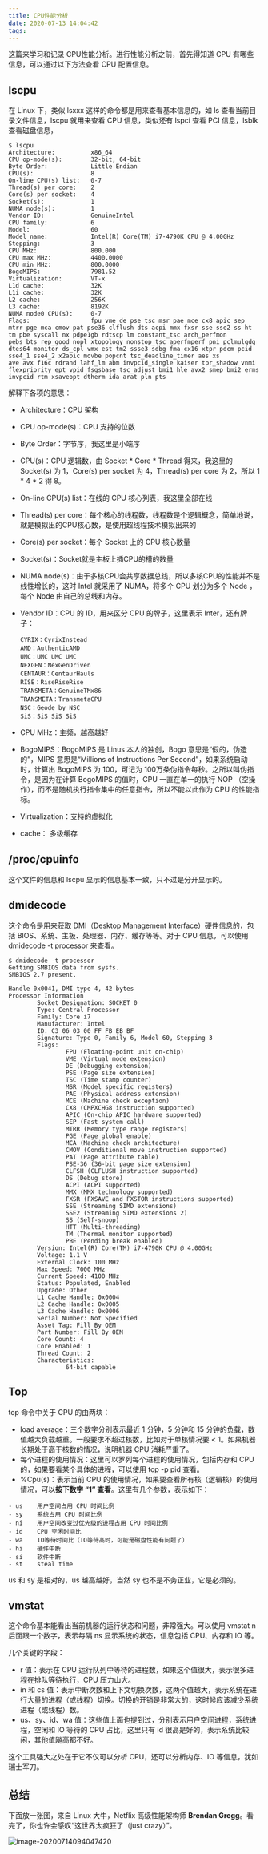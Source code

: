 ```yaml
---
title: CPU性能分析
date: 2020-07-13 14:04:42
tags:
---
```


这篇来学习和记录 CPU性能分析。进行性能分析之前，首先得知道 CPU 有哪些信息，可以通过以下方法查看 CPU 配置信息。



## lscpu

在 Linux 下，类似 lsxxx 这样的命令都是用来查看基本信息的，如 ls 查看当前目录文件信息，lscpu 就用来查看 CPU 信息，类似还有 lspci 查看 PCI 信息，lsblk 查看磁盘信息，

```
$ lscpu 
Architecture:          x86_64
CPU op-mode(s):        32-bit, 64-bit
Byte Order:            Little Endian
CPU(s):                8
On-line CPU(s) list:   0-7
Thread(s) per core:    2
Core(s) per socket:    4
Socket(s):             1
NUMA node(s):          1
Vendor ID:             GenuineIntel
CPU family:            6
Model:                 60
Model name:            Intel(R) Core(TM) i7-4790K CPU @ 4.00GHz
Stepping:              3
CPU MHz:               800.000
CPU max MHz:           4400.0000
CPU min MHz:           800.0000
BogoMIPS:              7981.52
Virtualization:        VT-x
L1d cache:             32K
L1i cache:             32K
L2 cache:              256K
L3 cache:              8192K
NUMA node0 CPU(s):     0-7
Flags:                 fpu vme de pse tsc msr pae mce cx8 apic sep mtrr pge mca cmov pat pse36 clflush dts acpi mmx fxsr sse sse2 ss ht tm pbe syscall nx pdpe1gb rdtscp lm constant_tsc arch_perfmon 
pebs bts rep_good nopl xtopology nonstop_tsc aperfmperf pni pclmulqdq dtes64 monitor ds_cpl vmx est tm2 ssse3 sdbg fma cx16 xtpr pdcm pcid sse4_1 sse4_2 x2apic movbe popcnt tsc_deadline_timer aes xs
ave avx f16c rdrand lahf_lm abm invpcid_single kaiser tpr_shadow vnmi flexpriority ept vpid fsgsbase tsc_adjust bmi1 hle avx2 smep bmi2 erms invpcid rtm xsaveopt dtherm ida arat pln pts
```

解释下各项的意思：

- Architecture：CPU 架构

- CPU op-mode(s)：CPU 支持的位数

- Byte Order：字节序，我这里是小端序

- CPU(s)：CPU 逻辑数，由 Socket * Core * Thread 得来，我这里的 Socket(s) 为 1，Core(s) per socket 为 4，Thread(s) per core 为 2，所以 1 * 4 * 2 得 8。

- On-line CPU(s) list：在线的 CPU 核心列表，我这里全部在线

- Thread(s) per core：每个核心的线程数，线程数是个逻辑概念，简单地说，就是模拟出的CPU核心数，是使用超线程技术模拟出来的

- Core(s) per socket：每个 Socket 上的 CPU 核心数量

- Socket(s)：Socket就是主板上插CPU的槽的数量

- NUMA node(s)：由于多核CPU会共享数据总线，所以多核CPU的性能并不是线性增长的，这时 Intel 就采用了 NUMA，将多个 CPU 划分为多个 Node ，每个 Node 由自己的总线和内存。

- Vendor ID：CPU 的 ID，用来区分 CPU 的牌子，这里表示 Inter，还有牌子：

  ```
  CYRIX：CyrixInstead
  AMD：AuthenticAMD
  UMC：UMC UMC UMC
  NEXGEN：NexGenDriven
  CENTAUR：CentaurHauls
  RISE：RiseRiseRise
  TRANSMETA：GenuineTMx86
  TRANSMETA：TransmetaCPU
  NSC：Geode by NSC
  SiS：SiS SiS SiS
  ```

- CPU MHz：主频，越高越好
- BogoMIPS：BogoMIPS 是 Linus 本人的独创，Bogo 意思是“假的，伪造的”，MIPS 意思是“Millions of Instructions Per Second”，如果系统启动时，计算出 BogoMIPS 为 100，可记为 100万条伪指令每秒。之所以叫伪指令，是因为在计算 BogoMIPS 的值时，CPU 一直在单一的执行 NOP （空操作），而不是随机执行指令集中的任意指令，所以不能以此作为 CPU 的性能指标。
- Virtualization：支持的虚拟化
- cache： 多级缓存



## **/proc/cpuinfo**

这个文件的信息和 lscpu 显示的信息基本一致，只不过是分开显示的。



## dmidecode

这个命令是用来获取 DMI（Desktop Management Interface）硬件信息的，包括 BIOS、系统、主板、处理器、内存、缓存等等。对于 CPU 信息，可以使用 dmidecode -t processor 来查看。

```
$ dmidecode -t processor
Getting SMBIOS data from sysfs.
SMBIOS 2.7 present.

Handle 0x0041, DMI type 4, 42 bytes
Processor Information
        Socket Designation: SOCKET 0
        Type: Central Processor
        Family: Core i7
        Manufacturer: Intel
        ID: C3 06 03 00 FF FB EB BF
        Signature: Type 0, Family 6, Model 60, Stepping 3
        Flags:
                FPU (Floating-point unit on-chip)
                VME (Virtual mode extension)
                DE (Debugging extension)
                PSE (Page size extension)
                TSC (Time stamp counter)
                MSR (Model specific registers)
                PAE (Physical address extension)
                MCE (Machine check exception)
                CX8 (CMPXCHG8 instruction supported)
                APIC (On-chip APIC hardware supported)
                SEP (Fast system call)
                MTRR (Memory type range registers)
                PGE (Page global enable)
                MCA (Machine check architecture)
                CMOV (Conditional move instruction supported)
                PAT (Page attribute table)
                PSE-36 (36-bit page size extension)
                CLFSH (CLFLUSH instruction supported)
                DS (Debug store)
                ACPI (ACPI supported)
                MMX (MMX technology supported)
                FXSR (FXSAVE and FXSTOR instructions supported)
                SSE (Streaming SIMD extensions)
                SSE2 (Streaming SIMD extensions 2)
                SS (Self-snoop)
                HTT (Multi-threading)
                TM (Thermal monitor supported)
                PBE (Pending break enabled)
        Version: Intel(R) Core(TM) i7-4790K CPU @ 4.00GHz
        Voltage: 1.1 V
        External Clock: 100 MHz
        Max Speed: 7000 MHz
        Current Speed: 4100 MHz
        Status: Populated, Enabled
        Upgrade: Other
        L1 Cache Handle: 0x0004
        L2 Cache Handle: 0x0005
        L3 Cache Handle: 0x0006
        Serial Number: Not Specified
        Asset Tag: Fill By OEM
        Part Number: Fill By OEM
        Core Count: 4
        Core Enabled: 1
        Thread Count: 2
        Characteristics:
                64-bit capable
```



## Top

top 命令中关于 CPU 的由两块：

- load average：三个数字分别表示最近 1 分钟，5 分钟和 15 分钟的负载，数值越大负载越重。一般要求不超过核数，比如对于单核情况要 < 1。如果机器长期处于高于核数的情况，说明机器 CPU 消耗严重了。
- 每个进程的使用情况：这里可以罗列每个进程的使用情况，包括内存和 CPU 的，如果要看某个具体的进程，可以使用 top -p pid 查看。
- %Cpu(s)：表示当前 CPU 的使用情况，如果要查看所有核（逻辑核）的使用情况，可以**按下数字 “1” 查看**。这里有几个参数，表示如下：

```
- us    用户空间占用 CPU 时间比例
- sy    系统占用 CPU 时间比例
- ni    用户空间改变过优先级的进程占用 CPU 时间比例
- id    CPU 空闲时间比
- wa    IO等待时间比（IO等待高时，可能是磁盘性能有问题了）
- hi    硬件中断
- si    软件中断
- st    steal time
```

us 和 sy 是相对的，us 越高越好，当然 sy 也不是不务正业，它是必须的。



## vmstat

这个命令基本能看出当前机器的运行状态和问题，非常强大。可以使用 vmstat n 后面跟一个数字，表示每隔 ns 显示系统的状态，信息包括 CPU、内存和 IO 等。

几个关键的字段：

- r 值：表示在 CPU 运行队列中等待的进程数，如果这个值很大，表示很多进程在排队等待执行，CPU 压力山大。
- in 和 cs 值：表示中断次数和上下文切换次数，这两个值越大，表示系统在进行大量的进程（或线程）切换。切换的开销是非常大的，这时候应该减少系统进程（或线程）数。
- us、sy、id、wa 值：这些值上面也提到过，分别表示用户空间进程，系统进程，空闲和 IO 等待的 CPU 占比，这里只有 id 很高是好的，表示系统比较闲，其他值飚高都不好。

这个工具强大之处在于它不仅可以分析 CPU，还可以分析内存、IO 等信息，犹如瑞士军刀。



## 总结

下面放一张图，来自 Linux 大牛，Netflix 高级性能架构师 **Brendan Gregg**。看完了，你也许会感叹“这世界太疯狂了（just crazy）”。

![image-20200714094047420](../../resource/image-20200714094047420.png)











